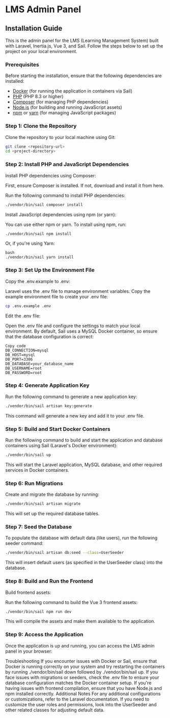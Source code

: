 # LMS Admin Panel

## Installation Guide

This is the admin panel for the LMS (Learning Management System) built with Laravel, Inertia.js, Vue 3, and Sail. Follow the steps below to set up the project on your local environment.

### Prerequisites

Before starting the installation, ensure that the following dependencies are installed:

- [Docker](https://www.docker.com/products/docker-desktop) (for running the application in containers via Sail)
- [PHP](https://www.php.net/downloads.php) (PHP 8.3 or higher)
- [Composer](https://getcomposer.org/download/) (for managing PHP dependencies)
- [Node.js](https://nodejs.org/en/download/) (for building and running JavaScript assets)
- [npm](https://docs.npmjs.com/downloading-and-installing-node-js-and-npm) or [yarn](https://classic.yarnpkg.com/en/docs/install/) (for managing JavaScript packages)

### Step 1: Clone the Repository

Clone the repository to your local machine using Git:

```bash
git clone <repository-url>
cd <project-directory>
```

### Step 2: Install PHP and JavaScript Dependencies

Install PHP dependencies using Composer:

First, ensure Composer is installed. If not, download and install it from here.

Run the following command to install PHP dependencies:

```bash
./vendor/bin/sail composer install
```

Install JavaScript dependencies using npm (or yarn):

You can use either npm or yarn. To install using npm, run:

```bash
./vendor/bin/sail npm install
```

Or, if you're using Yarn:

```
bash
./vendor/bin/sail yarn install
```

### Step 3: Set Up the Environment File

Copy the .env.example to .env:

Laravel uses the .env file to manage environment variables. Copy the example environment file to create your .env file:

```bash
cp .env.example .env
```

Edit the .env file:

Open the .env file and configure the settings to match your local environment. By default, Sail uses a MySQL Docker container, so ensure that the database configuration is correct:

```env
Copy code
DB_CONNECTION=mysql
DB_HOST=mysql
DB_PORT=3306
DB_DATABASE=your_database_name
DB_USERNAME=root
DB_PASSWORD=root
```

### Step 4: Generate Application Key

Run the following command to generate a new application key:

```bash
./vendor/bin/sail artisan key:generate
```

This command will generate a new key and add it to your .env file.

### Step 5: Build and Start Docker Containers

Run the following command to build and start the application and database containers using Sail (Laravel's Docker environment):

```bash
./vendor/bin/sail up
```

This will start the Laravel application, MySQL database, and other required services in Docker containers.

### Step 6: Run Migrations

Create and migrate the database by running:

```bash
./vendor/bin/sail artisan migrate
```

This will set up the required database tables.

### Step 7: Seed the Database

To populate the database with default data (like users), run the following seeder command:

```bash
./vendor/bin/sail artisan db:seed --class=UserSeeder
```

This will insert default users (as specified in the UserSeeder class) into the database.

### Step 8: Build and Run the Frontend

Build frontend assets:

Run the following command to build the Vue 3 frontend assets:

```bash
./vendor/bin/sail npm run dev
```

This will compile the assets and make them available to the application.

### Step 9: Access the Application

Once the application is up and running, you can access the LMS admin panel in your browser:

Troubleshooting
If you encounter issues with Docker or Sail, ensure that Docker is running correctly on your system and try restarting the containers by running ./vendor/bin/sail down followed by ./vendor/bin/sail up.
If you face issues with migrations or seeders, check the .env file to ensure your database configuration matches the Docker container setup.
If you're having issues with frontend compilation, ensure that you have Node.js and npm installed correctly.
Additional Notes
For any additional configurations or customizations, refer to the Laravel documentation.
If you need to customize the user roles and permissions, look into the UserSeeder and other related classes for adjusting default data.

```

```

